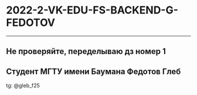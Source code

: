 # 2022-2-VK-EDU-FS-BACKEND-G-FEDOTOV
---------------------------

Не проверяйте, переделываю дз номер 1
---------------------------
Студент МГТУ имени Баумана Федотов Глеб
---------------------------
tg: @gleb_f25
